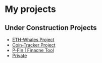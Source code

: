 # My projects

## Under Construction Projects
- [ETH-Whales Project](https://eth-whales.phil-schmidtke.de)
- [Coin-Tracker Project](https://crypto.phil-schmidtke.de)
- [P-Fin | Finacne Tool](https://www.p-fin.de)
- [Private](https://www.phil-schmidtke.de)
